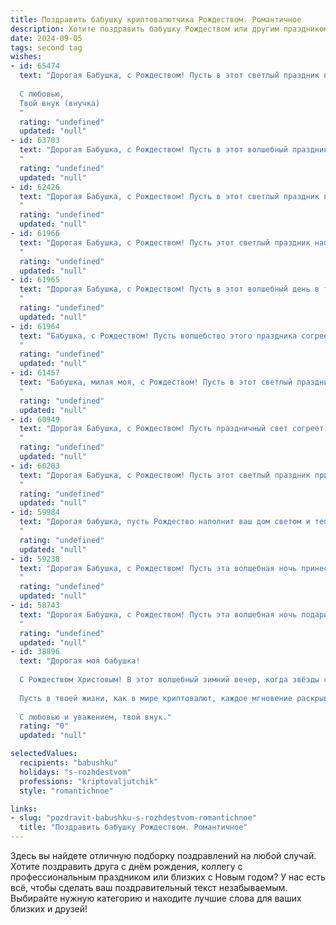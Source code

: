 ```yaml
---
title: Поздравить бабушку криптовалютчика Рождеством. Романтичное
description: Хотите поздравить бабушку Рождеством или другим праздником? Наш ИИ создаст незабываемое поздравление, а вы обязательно выделитесь среди других.  
date: 2024-09-05
tags: second tag
wishes:
- id: 65474
  text: "Дорогая Бабушка, с Рождеством! Пусть в этот светлый праздник в твоем сердце воцарится мир и гармония, как сияние звезды, что вела волхвов к младенцу Иисусу. Пусть каждый день дарит тебе любовь, тепло и радость, а твоя душа будет так же чиста и светла, как рождественский снег.
  
  С любовью,
  Твой внук (внучка)
  "
  rating: "undefined"
  updated: "null"
- id: 63703
  text: "Дорогая Бабушка, с Рождеством! Пусть в этот волшебный праздник в твою жизнь войдет свет радости и добра, как сияет звезда на небе. Пусть каждый день будет наполнен любовью и теплом – от нас, твоих близких, и от рождественских чудес.  С любовью, твой внук (внучка), криптовалютчик, который всегда в твоём сердце.
  "
  rating: "undefined"
  updated: "null"
- id: 62426
  text: "Дорогая Бабушка, с Рождеством! Пусть в этот светлый праздник ваша душа наполнится теплом и любовью, а  каждая минута будет наполнена радостью и счастьем. Желаю вам крепкого здоровья,  спокойствия и  мира в душе, а  пусть ваш талант криптовалютчика приносит вам вдохновение и процветание.
  "
  rating: "undefined"
  updated: "null"
- id: 61966
  text: "Дорогая Бабушка, с Рождеством! Пусть этот светлый праздник наполнит твою жизнь теплом, любовью и счастьем, словно сияющие звезды в ночном небе. Желаю тебе крепкого здоровья, благополучия и радости, а также чтобы каждый день приносил тебе новые чудеса и открытия, как волшебные биткоины для криптовалютчика!
  "
  rating: "undefined"
  updated: "null"
- id: 61965
  text: "Дорогая Бабушка, с Рождеством! Пусть в этот волшебный день в твоем сердце воцарятся мир и любовь, а в душе зажжется рождественская звезда, освещая путь к новым, светлым надеждам. Пусть твой крипто-портфель принесет тебе удачу и рост, а в каждом моменте жизни ты будешь ощущать тепло и уют!
  "
  rating: "undefined"
  updated: "null"
- id: 61964
  text: "Бабушка, с Рождеством! Пусть волшебство этого праздника согреет Вас теплом, а благодать наполнит сердце. Хоть мы и работаем в мире цифровых монет, Ваша любовь - самая ценная криптовалюта, которую я всегда буду ценить.
  "
  rating: "undefined"
  updated: "null"
- id: 61457
  text: "Бабушка, милая моя, с Рождеством! Пусть в этот светлый праздник твоя душа будет согрета любовью, а сердце — надеждой. Пусть криптовалюта приносит тебе только благополучие, а рождественские чудеса наполняют волшебством каждый день!
  "
  rating: "undefined"
  updated: "null"
- id: 60949
  text: "Дорогая Бабушка, с Рождеством! Пусть праздничный свет согреет тебя теплом, а душа наполнится радостью и любовью. Пусть этот праздник станет для тебя напоминанием о нашей нерушимой связи, о семейных ценностях и о том, что любовь всегда побеждает. В этот волшебный день желаю тебе здоровья, мира и благополучия. Пусть криптовалюты принесут тебе только удачу, а душа всегда остаётся юной и светлой.
  "
  rating: "undefined"
  updated: "null"
- id: 60203
  text: "Дорогая Бабушка, с Рождеством! Пусть этот светлый праздник принесет в вашу жизнь тепло, любовь и уют, как те уютные вечера, которые мы проводили вместе. Пусть в вашей душе царит мир и радость, подобно сиянию рождественской звезды. Пускай ваши ценные крипто-вложения принесут вам процветание и успех в новом году. С любовью, ваш внук/внучка.
  "
  rating: "undefined"
  updated: "null"
- id: 59984
  text: "Дорогая бабушка, пусть Рождество наполнит ваш дом светом и теплом, а в сердце поселится благодать и радость. Пусть  криптовалютный рынок  будет щедрым и принесет  успех  и процветание. Желаю вам крепкого здоровья, любви, добра  и  спокойствия в  душе.
  "
  rating: "undefined"
  updated: "null"
- id: 59238
  text: "Дорогая Бабушка, с Рождеством! Пусть эта волшебная ночь принесет тебе мир, радость и любовь, как сияние звезды Вифлеема. Пусть твоя жизнь, как биткоин,  с каждым днем становится  все стабильнее и богаче. С любовью, твой [Ваше имя].
  "
  rating: "undefined"
  updated: "null"
- id: 58743
  text: "Дорогая Бабушка, с Рождеством! Пусть эта волшебная ночь подарит тебе тепло, уют и светлую радость. Пусть в твоем сердце поселится мир и покой, а в душе – вечная молодость и любовь. Счастливого Рождества, моя дорогая!
  "
  rating: "undefined"
  updated: "null"
- id: 38896
  text: "Дорогая моя бабушка!
  
  С Рождеством Христовым! В этот волшебный зимний вечер, когда звёзды сверкают, а сердца наполняются надеждой и теплом, хочу поздравить тебя с этим светлым праздником. Ты — наше сокровище, талисман нашего семейного счастья и мудрости.
  
  Пусть в твоей жизни, как в мире криптовалют, каждое мгновение раскрывает новые горизонты, а все мечты сбываются с искренней и яркой мечтой о будущем. Желаю тебе, чтобы каждый день приносил радость и вдохновение, а любовь и забота окружали тебя, как свет рождественской звезды.
  
  С любовью и уважением, твой внук."
  rating: "0"
  updated: "null"

selectedValues:
  recipients: "babushku"
  holidays: "s-rozhdestvom"
  professions: "kriptovaljutchik"
  style: "romantichnoe"

links:
- slug: "pozdravit-babushku-s-rozhdestvom-romantichnoe"
  title: "Поздравить бабушку Рождеством. Романтичное"
---
```


Здесь вы найдете отличную подборку поздравлений на любой случай. 
Хотите поздравить друга с днём рождения, коллегу с профессиональным праздником или близких с Новым годом? У нас есть всё, чтобы сделать ваш поздравительный текст незабываемым. Выбирайте нужную категорию и находите лучшие слова для ваших близких и друзей!
